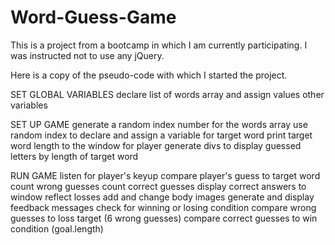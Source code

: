 # Word-Guess-Game

This is a project from a bootcamp in which I am currently participating. I was instructed not to use any jQuery.
   
Here is a copy of the pseudo-code with which I started the project.
   
SET GLOBAL VARIABLES
	declare list of words array and assign values
	other variables

SET UP GAME
	generate a random index number for the words array
	use random index to declare and assign a variable for target word
	print target word length to the window for player
	generate divs to display guessed letters by length of target word

RUN GAME
	listen for player's keyup
	compare player's guess to target word
		count wrong guesses
		count correct guesses
	display correct answers to window
	reflect losses
		add and change body images
	generate and display feedback messages
	check for winning or losing condition
		compare wrong guesses to loss target (6 wrong guesses)
		compare correct guesses to win condition (goal.length)
   



